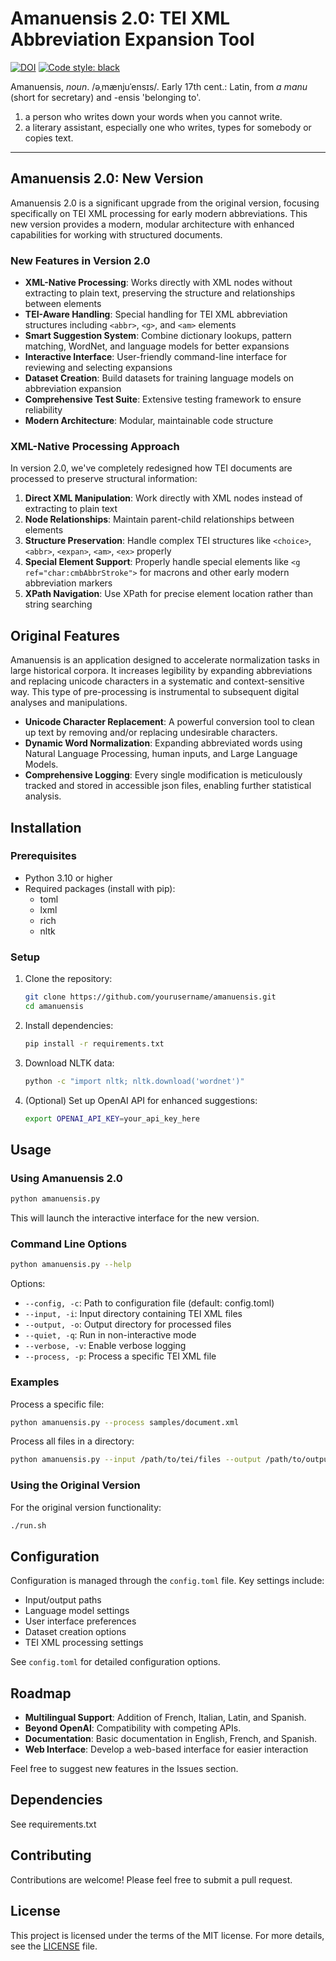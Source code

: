 # Amanuensis 2.0: TEI XML Abbreviation Expansion Tool

[![DOI](https://zenodo.org/badge/DOI/10.5281/zenodo.8224585.svg)](https://doi.org/10.5281/zenodo.8224585)
<a href="https://github.com/psf/black"><img alt="Code style: black" src="https://img.shields.io/badge/code%20style-black-000000.svg"></a>

Amanuensis, *noun*. /əˌmænjuˈensɪs/.
Early 17th cent.: Latin, from _a manu_ (short for secretary) and -ensis 'belonging to'.

1. a person who writes down your words when you cannot write.
2. a literary assistant, especially one who writes, types for somebody or copies text.

---

## Amanuensis 2.0: New Version

Amanuensis 2.0 is a significant upgrade from the original version, focusing specifically on TEI XML processing for early modern abbreviations. This new version provides a modern, modular architecture with enhanced capabilities for working with structured documents.

### New Features in Version 2.0

- **XML-Native Processing**: Works directly with XML nodes without extracting to plain text, preserving the structure and relationships between elements
- **TEI-Aware Handling**: Special handling for TEI XML abbreviation structures including `<abbr>`, `<g>`, and `<am>` elements
- **Smart Suggestion System**: Combine dictionary lookups, pattern matching, WordNet, and language models for better expansions
- **Interactive Interface**: User-friendly command-line interface for reviewing and selecting expansions
- **Dataset Creation**: Build datasets for training language models on abbreviation expansion
- **Comprehensive Test Suite**: Extensive testing framework to ensure reliability
- **Modern Architecture**: Modular, maintainable code structure

### XML-Native Processing Approach

In version 2.0, we've completely redesigned how TEI documents are processed to preserve structural information:

1. **Direct XML Manipulation**: Work directly with XML nodes instead of extracting to plain text
2. **Node Relationships**: Maintain parent-child relationships between elements
3. **Structure Preservation**: Handle complex TEI structures like `<choice>`, `<abbr>`, `<expan>`, `<am>`, `<ex>` properly
4. **Special Element Support**: Properly handle special elements like `<g ref="char:cmbAbbrStroke">` for macrons and other early modern abbreviation markers
5. **XPath Navigation**: Use XPath for precise element location rather than string searching

## Original Features

Amanuensis is an application designed to accelerate normalization tasks in large historical corpora. It increases legibility by expanding abbreviations and replacing unicode characters in a systematic and context-sensitive way. This type of pre-processing is instrumental to subsequent digital analyses and manipulations.

- **Unicode Character Replacement**: A powerful conversion tool to clean up text by removing and/or replacing undesirable characters.
- **Dynamic Word Normalization**: Expanding abbreviated words using Natural Language Processing, human inputs, and Large Language Models.
- **Comprehensive Logging**: Every single modification is meticulously tracked and stored in accessible json files, enabling further statistical analysis.

## Installation

### Prerequisites

- Python 3.10 or higher
- Required packages (install with pip):
  - toml
  - lxml
  - rich
  - nltk

### Setup

1. Clone the repository:
   ```bash
   git clone https://github.com/yourusername/amanuensis.git
   cd amanuensis
   ```

2. Install dependencies:
   ```bash
   pip install -r requirements.txt
   ```

3. Download NLTK data:
   ```bash
   python -c "import nltk; nltk.download('wordnet')"
   ```

4. (Optional) Set up OpenAI API for enhanced suggestions:
   ```bash
   export OPENAI_API_KEY=your_api_key_here
   ```

## Usage

### Using Amanuensis 2.0

```bash
python amanuensis.py
```

This will launch the interactive interface for the new version.

### Command Line Options

```bash
python amanuensis.py --help
```

Options:
- `--config, -c`: Path to configuration file (default: config.toml)
- `--input, -i`: Input directory containing TEI XML files
- `--output, -o`: Output directory for processed files
- `--quiet, -q`: Run in non-interactive mode
- `--verbose, -v`: Enable verbose logging
- `--process, -p`: Process a specific TEI XML file

### Examples

Process a specific file:
```bash
python amanuensis.py --process samples/document.xml
```

Process all files in a directory:
```bash
python amanuensis.py --input /path/to/tei/files --output /path/to/output
```

### Using the Original Version

For the original version functionality:

```bash
./run.sh
```

## Configuration

Configuration is managed through the `config.toml` file. Key settings include:

- Input/output paths
- Language model settings
- User interface preferences
- Dataset creation options
- TEI XML processing settings

See `config.toml` for detailed configuration options.

## Roadmap

- **Multilingual Support**: Addition of French, Italian, Latin, and Spanish.
- **Beyond OpenAI**: Compatibility with competing APIs.
- **Documentation**: Basic documentation in English, French, and Spanish.
- **Web Interface**: Develop a web-based interface for easier interaction

Feel free to suggest new features in the Issues section.

## Dependencies

See requirements.txt

## Contributing

Contributions are welcome! Please feel free to submit a pull request.

## License

This project is licensed under the terms of the MIT license. For more details, see the [LICENSE](LICENSE.md) file.